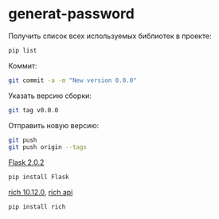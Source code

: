 # generat-password
Получить список всех используемых библиотек в проекте:
```bash
pip list
```

Коммит:
```bash
git commit -a -m "New version 0.0.0"
```

Указать версию сборки:
```bash
git tag v0.0.0
```

Отправить новую версию:
```bash
git push
git push origin --tags
```

[Flask 2.0.2](https://pypi.org/project/Flask/)
```bash
pip install Flask
```

[rich 10.12.0](https://pypi.org/project/rich/), 
[rich api](https://rich.readthedocs.io/en/latest/)
```bash
pip install rich
```
